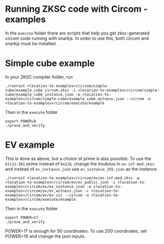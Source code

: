# Running ZKSC code with Circom - examples
In the `execute` folder there are scripts that help you get zksc-generated circom code running with snarkjs. In order to use this, both circom and snarkjs must be installed.

# Simple cube example

In your ZKSC compiler folder, run 
```
./runrust <location-to-examples>/circom/simple-cube/example_cube_circom.zksc -i <location-to-examples>/circom/simple-cube/example_cube_instance.json -w <location-to-examples>/circom/simple-cube/example_cube_witness.json --circom -o <location-to-examples>/circom/execute/example
```

Then in the `execute` folder

```
export POWER=8
./prove_and_verify
```

# EV example
This is done as above, but a choice of prime is also possible. To use the `bls12-381` prime instead of `bn128`, change the modulus in `ev-inf-mod.zksc` and instead of `ev_instance.json` use `ev_instance_255.json` as the instance.
```
./runrust <location-to-examples>/circom/ev/ev-inf-mod.zksc -p <location-to-examples>/circom/ev/ev_public.json -i <location-to-examples>/circom/ev/ev_instance.json -w <location-to-examples>/circom/ev/ev_witness.json -c <location-to-examples>/circom/ev/ev.ccc --circom -o <location-to-examples>/circom/execute/example
```

Then in the `execute` folder

```
export POWER=17
./prove_and_verify
```

POWER=17 is enough for 50 coordinates. To use 200 coordinates, set POWER=19 and change the json inputs.